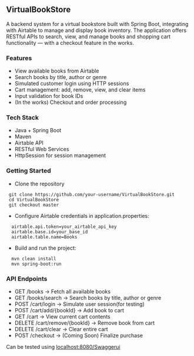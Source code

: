 ## VirtualBookStore

A backend system for a virtual bookstore built with Spring Boot, integrating with Airtable to manage and display book inventory. The application offers RESTful APIs to search, view, and manage books and shopping cart functionality — with a checkout feature in the works.

### Features
- View available books from Airtable
- Search books by title, author or genre
- Simulated customer login using HTTP sessions
- Cart management: add, remove, view, and clear items
- Input validation for book IDs
- (In the works) Checkout and order processing

### Tech Stack
- Java + Spring Boot
- Maven
- Airtable API
- RESTful Web Services
- HttpSession for session management


### Getting Started
- Clone the repository
 ```
  git clone https://github.com/your-username/VirtualBookStore.git
  cd VirtualBookStore
  git checkout master
```

- Configure Airtable credentials in application.properties:
 ```
   airtable.api.token=your_airtable_api_key  
   airtable.base.id=your_base_id  
   airtable.table.name=Books
```

- Build and run the project:
 ```
   mvn clean install
   mvn spring-boot:run
```

### API Endpoints
- GET    /books                 → Fetch all available books  
- GET    /books/search          → Search books by title, author or genre  
- POST   /cart/login            → Simulate user session(for testing)  
- POST   /cart/add/{bookId}     → Add book to cart  
- GET    /cart                  → View current cart contents  
- DELETE /cart/remove/{bookId} → Remove book from cart  
- DELETE /cart/clear           → Clear entire cart  
- POST   /checkout             → (Coming Soon) Finalize purchase  

Can be tested using [localhost:8080/Swaggerui](http://localhost:8080/swagger-ui/index.html#/)
